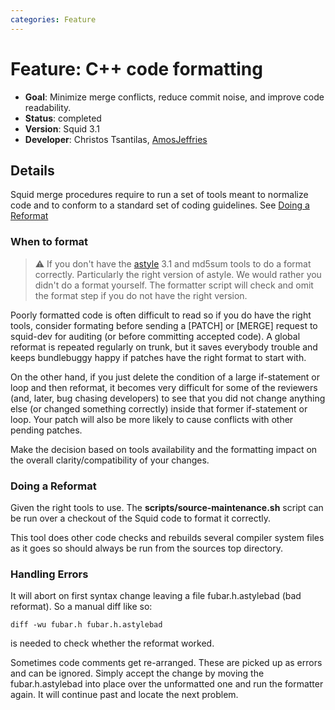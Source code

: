 ```yaml
---
categories: Feature
---
```

# Feature: C++ code formatting

- **Goal**: Minimize merge conflicts, reduce commit noise, and improve
    code readability.
- **Status**: completed
- **Version**: Squid 3.1
- **Developer**: Christos Tsantilas,
[AmosJeffries](/AmosJeffries)

## Details

Squid merge procedures require to run a set of tools meant to normalize
code and to conform to a standard set of coding guidelines.
See [Doing a Reformat](#doing-a-reformat)

### When to format

> :warning:
    If you don't have the [astyle](http://astyle.sourceforge.net/) 3.1 and
    md5sum tools to do a format
    correctly. Particularly the right version of astyle. We would rather
    you didn't do a format yourself. The formatter script will check and
    omit the format step if you do not have the right version.

Poorly formatted code is often difficult to read so if you do have the
right tools, consider formating before sending a \[PATCH\] or \[MERGE\]
request to squid-dev for auditing (or before committing accepted code).
A global reformat is repeated regularly on trunk, but it saves everybody
trouble and keeps bundlebuggy happy if patches have the right format to
start with.

On the other hand, if you just delete the condition of a large
if-statement or loop and then reformat, it becomes very difficult for
some of the reviewers (and, later, bug chasing developers) to see that
you did not change anything else (or changed something correctly) inside
that former if-statement or loop. Your patch will also be more likely to
cause conflicts with other pending patches.

Make the decision based on tools availability and the formatting impact
on the overall clarity/compatibility of your changes.

### Doing a Reformat

Given the right tools to use. The **scripts/source-maintenance.sh**
script can be run over a checkout of the Squid code to format it
correctly.

This tool does other code checks and rebuilds several compiler system
files as it goes so should always be run from the sources top directory.

### Handling Errors

It will abort on first syntax change leaving a file fubar.h.astylebad
(bad reformat). So a manual diff like so:

    diff -wu fubar.h fubar.h.astylebad

is needed to check whether the reformat worked.

Sometimes code comments get re-arranged. These are picked up as errors
and can be ignored. Simply accept the change by moving the
fubar.h.astylebad into place over the unformatted one and run the
formatter again. It will continue past and locate the next problem.
